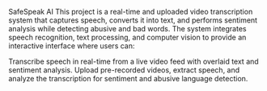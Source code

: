 SafeSpeak AI
This project is a real-time and uploaded video transcription system that captures speech, converts it into text, and performs sentiment analysis while detecting abusive and bad words. The system integrates speech recognition, text processing, and computer vision to provide an interactive interface where users can:

Transcribe speech in real-time from a live video feed with overlaid text and sentiment analysis.
Upload pre-recorded videos, extract speech, and analyze the transcription for sentiment and abusive language detection.
